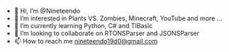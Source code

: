 - 👋 Hi, I’m @Nineteendo
- 👀 I’m interested in Plants VS. Zombies, Minecraft, YouTube and more ...
- 🌱 I’m currently learning Python, C# and TIBasic
- 💞️ I’m looking to collaborate on RTONSParser and JSONSParser
- 📫 How to reach me nineteendo19d0@gmail.com

<!---
Nineteendo/Nineteendo is a ✨ special ✨ repository because its `README.md` (this file) appears on your GitHub profile.
You can click the Preview link to take a look at your changes.
--->
